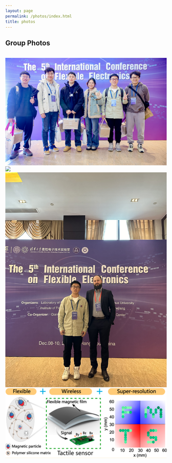 ```yaml
---
layout: page
permalink: /photos/index.html
title: photos
---
```



## Group Photos

<br>

<left>
  <img src="/images/IMG_9203.JPG">
</left>
<br>
<img src="/images/IMG_9254.JPG">
<br>
<img src="/images/IMG_9358.JPG">
<br>
<left>
  <img src="/images/Paperphotos/ACS_Nano.png">
</left>

